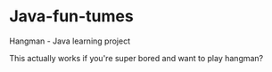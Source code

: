 # Java-fun-tumes
Hangman - Java learning project 

This actually works if you're super bored and want to play hangman?
